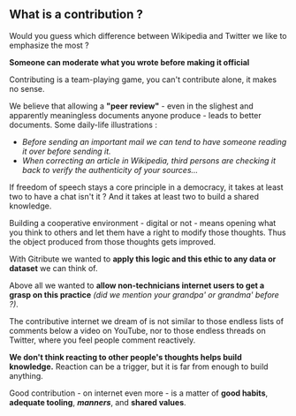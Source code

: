 ## What is a contribution ?

<!-- 🚧  &nbsp; `Redaction in progress...` -->

Would you guess which difference between Wikipedia and Twitter we like to emphasize the most ?

**Someone can moderate what you wrote before making it official**

Contributing is a team-playing game, you can't contribute alone, it makes no sense.

We believe that allowing a **"peer review"** - even in the slighest and apparently meaningless documents anyone produce - leads to better documents. Some daily-life illustrations :

- _Before sending an important mail we can tend to have someone reading it over before sending it._
- _When correcting an article in Wikipedia, third persons are checking it back to verify the authenticity of your sources..._

If freedom of speech stays a core principle in a democracy, it takes at least two to have a chat isn't it ? And it takes at least two to build a shared knowledge.

Building a cooperative environment - digital or not - means opening what you think to others and let them have a right to modify those thoughts. Thus the object produced from those thoughts gets improved.

With Gitribute we wanted to **apply this logic and this ethic to any data or dataset** we can think of.

Above all we wanted to **allow non-technicians internet users to get a grasp on this practice** _(did we mention your grandpa' or grandma' before ?)_.

The contributive internet we dream of is not similar to those endless lists of comments below a video on YouTube, nor to those endless threads on Twitter, where you feel people comment reactively.

**We don't think reacting to other people's thoughts helps build knowledge.** Reaction can be a trigger, but it is far from enough to build anything.

Good contribution - on internet even more - is a matter of **good habits**, **adequate tooling**, **_manners_**, and **shared values**.
